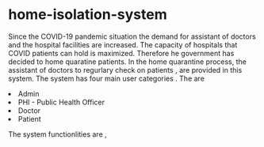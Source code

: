 # home-isolation-system

Since the COVID-19 pandemic situation the demand for assistant of doctors and the hospital facilities are increased. The capacity of hospitals that COVID patients can hold is maximized. Therefore he government has decided to home quaratine patients. In the home quarantine process, the assistant of doctors to regurlary check on patients , are provided in this system.
The system has four main user categories . The are
<li> Admin  </li>
<li>PHI - Public Health Officer </li>
<li>Doctor</li>
<li>Patient </li>

The system functionlities are ,

